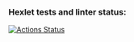 ### Hexlet tests and linter status:
[![Actions Status](https://github.com/aabelyaev/php-project-45/actions/workflows/hexlet-check.yml/badge.svg)](https://github.com/aabelyaev/php-project-45/actions)